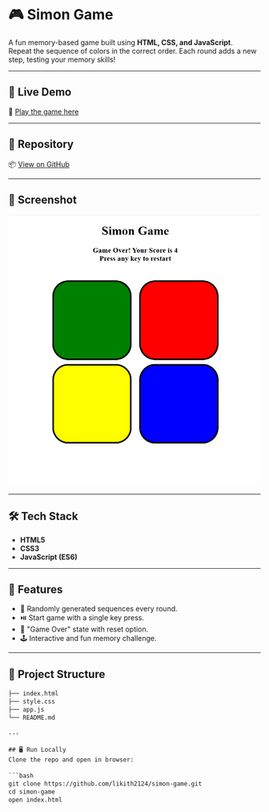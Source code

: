 # 🎮 Simon Game

A fun memory-based game built using **HTML, CSS, and JavaScript**.  
Repeat the sequence of colors in the correct order. Each round adds a new step, testing your memory skills!

---

## 🚀 Live Demo
🔗 [Play the game here](https://simon-game-pc.netlify.app/)

---

## 📂 Repository
📦 [View on GitHub](https://github.com/likith2124/simon-game)

---

## 📸 Screenshot
![Simon Game Screenshot](screenshot.png)  

---

## 🛠️ Tech Stack
- **HTML5**
- **CSS3**
- **JavaScript (ES6)**

---

## 🎯 Features
- 🧩 Randomly generated sequences every round.
- ⏯️ Start game with a single key press.
- 🚨 "Game Over" state with reset option.
- 🕹️ Interactive and fun memory challenge.

---

## 📂 Project Structure
```simon-game/
├── index.html
├── style.css
├── app.js
└── README.md

---

## 🖥️ Run Locally
Clone the repo and open in browser:

```bash
git clone https://github.com/likith2124/simon-game.git
cd simon-game
open index.html
